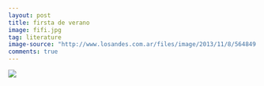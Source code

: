 ```yaml
---
layout: post
title: firsta de verano
image: fifi.jpg
tag: literature
image-source: "http://www.losandes.com.ar/files/image/2013/11/8/564849.jpg"
comments: true
---
```


<img src="{{site.github.url}}/img/fifi.jpg">

